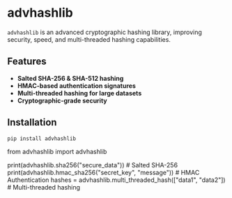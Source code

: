 # advhashlib

`advhashlib` is an advanced cryptographic hashing library, improving security, speed, and multi-threaded hashing capabilities.

## Features

- **Salted SHA-256 & SHA-512 hashing**
- **HMAC-based authentication signatures**
- **Multi-threaded hashing for large datasets**
- **Cryptographic-grade security**

## Installation

```bash
pip install advhashlib
```

from advhashlib import advhashlib

print(advhashlib.sha256("secure_data")) # Salted SHA-256
print(advhashlib.hmac_sha256("secret_key", "message")) # HMAC Authentication
hashes = advhashlib.multi_threaded_hash(["data1", "data2"]) # Multi-threaded hashing
